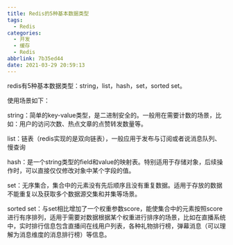 ```yaml
---
title: Redis的5种基本数据类型
tags:
  - Redis
categories:
  - 开发
  - 缓存
  - Redis
abbrlink: 7b35ed44
date: 2021-03-29 20:59:13
---
```



redis有5种基本数据类型：string，list，hash，set，sorted set。

<!-- more -->

使用场景如下：	

string：简单的key-value类型，是二进制安全的。一般用在需要计数的场景，比如：用户的访问次数、热点文章的点赞转发数量等。

list：链表（redis实现的是双向链表），一般应用于发布与订阅或者说消息队列、慢查询

hash：是一个string类型的field和value的映射表。特别适用于存储对象，后续操作时，可以直接仅仅修改对象中某个字段的值。

set：无序集合，集合中的元素没有先后顺序且没有重复数据。适用于存放的数据不能重复以及获取多个数据源交集和并集等场景。

sorted set：与set相比增加了一个权重参数score，能使集合中的元素按照score进行有序排列，适用于需要对数据根据某个权重进行排序的场景，比如在直播系统中，实时排行信息包含直播间在线用户列表，各种礼物排行榜，弹幕消息（可以理解为消息维度的消息排行榜）等信息。